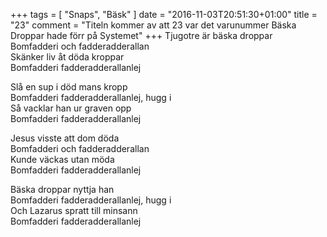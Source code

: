 +++
tags = [
  "Snaps", "Bäsk"
]
date = "2016-11-03T20:51:30+01:00"
title = "23"
comment = "Titeln kommer av att 23 var det varunummer Bäska Droppar hade förr på Systemet"
+++
Tjugotre är bäska droppar  
Bomfadderi och fadderadderallan  
Skänker liv åt döda kroppar  
Bomfadderi fadderadderallanlej

Slå en sup i död mans kropp  
Bomfadderi fadderadderallanlej, hugg i  
Så vacklar han ur graven opp  
Bomfadderi fadderadderallanlej

Jesus visste att dom döda  
Bomfadderi och fadderadderallan  
Kunde väckas utan möda  
Bomfadderi fadderadderallanlej

Bäska droppar nyttja han  
Bomfadderi fadderadderallanlej, hugg i  
Och Lazarus spratt till minsann  
Bomfadderi fadderadderallanlej
